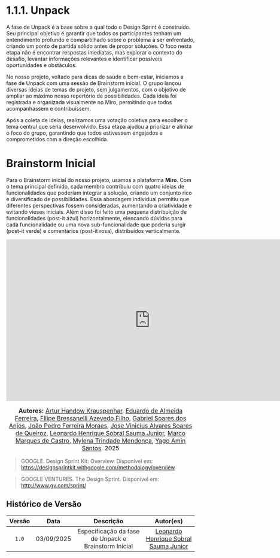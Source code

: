 # 1.1.1. Unpack
A fase de Unpack é a base sobre a qual todo o Design Sprint é construído. Seu principal objetivo é garantir que todos os participantes tenham um entendimento profundo e compartilhado sobre o problema a ser enfrentado, criando um ponto de partida sólido antes de propor soluções. O foco nesta etapa não é encontrar respostas imediatas, mas explorar o contexto do desafio, levantar informações relevantes e identificar possíveis oportunidades e obstáculos.

No nosso projeto, voltado para dicas de saúde e bem-estar, iniciamos a fase de Unpack com uma sessão de Brainstorm inicial. O grupo lançou diversas ideias de temas de projeto, sem julgamentos, com o objetivo de ampliar ao máximo nosso repertório de possibilidades. Cada ideia foi registrada e organizada visualmente no Miro, permitindo que todos acompanhassem e contribuíssem.

Após a coleta de ideias, realizamos uma votação coletiva para escolher o tema central que seria desenvolvido. Essa etapa ajudou a priorizar e alinhar o foco do grupo, garantindo que todos estivessem engajados e comprometidos com a direção escolhida.

# Brainstorm Inicial
Para o Brainstorm inicial do nosso projeto, usamos a plataforma **Miro**. Com o tema principal definido, cada membro contribuiu com quatro ideias de funcionalidades que poderiam integrar a solução, criando um conjunto rico e diversificado de possibilidades. Essa abordagem individual permitiu que diferentes perspectivas fossem consideradas, aumentando a criatividade e evitando vieses iniciais. Além disso foi feito uma pequena distribuição de funcionalidades (post-it azul) horizontalmente, elencando dúvidas para cada funcionalidade ou uma nova sub-funcionalidade que poderia surgir (post-it verde) e comentários (post-it rosa), distribuidos verticalmente.

<!-- Link da visualização no Miro -->
<iframe width="768" height="432" src="https://miro.com/app/live-embed/uXjVJP1wEs4=/?embedMode=view_only_without_ui&moveToViewport=28678,5228,22594,10040&embedId=469281461660" frameborder="0" scrolling="no" allow="fullscreen; clipboard-read; clipboard-write" allowfullscreen></iframe>


<!-- Autores -->
<font size="3">
<p style="text-align: center">
<b>Autores:</b> 
<a href="https://github.com/Arturhk05" target="_blank">Artur Handow Krauspenhar</a>, 
<a href="https://github.com/eduardoferre" target="_blank">Eduardo de Almeida Ferreira</a>, 
<a href="https://github.com/fbressa" target="_blank">Filipe Bressanelli Azevedo Filho</a>, 
<a href="https://github.com/SAnjos3" target="_blank">Gabriel Soares dos Anjos</a>, 
<a href="https://github.com/JoaoPedro2206" target="_blank">João Pedro Ferreira Moraes</a>, 
<a href="https://github.com/JoseViniciusQueiroz" target="_blank">Jose Vinicius Alvares Soares de Queiroz</a>, 
<a href="https://github.com/leohssjr" target="_blank">Leonardo Henrique Sobral Sauma Junior</a>, 
<a href="https://github.com/marcomarquesdc" target="_blank">Marco Marques de Castro</a>, 
<a href="https://github.com/MylenaTrindade" target="_blank">Mylena Trindade Mendonça</a>, 
<a href="https://github.com/yagoas" target="_blank">Yago Amin Santos</a>. 2025
</p>
</font>


> GOOGLE. Design Sprint Kit: Overview. Disponível em: https://designsprintkit.withgoogle.com/methodology/overview

> GOOGLE VENTURES. The Design Sprint. Disponível em: http://www.gv.com/sprint/

## Histórico de Versão

| Versão | Data | Descrição | Autor(es) |
| :-: | :-: | :-: | :-: |
| `1.0` | 03/09/2025  | Especificação da fase de Unpack e Brainstorm Inicial | [Leonardo Henrique Sobral Sauma Junior][leohssjr] |


[Arturhk05]: https://github.com/Arturhk05  
[eduardoferre]: https://github.com/eduardoferre  
[fbressa]: https://github.com/fbressa  
[SAnjos3]: https://github.com/SAnjos3  
[JoaoPedro2206]: https://github.com/JoaoPedro2206  
[JoseViniciusQueiroz]: https://github.com/JoseViniciusQueiroz  
[leohssjr]: https://github.com/leohssjr  
[marcomarquesdc]: https://github.com/marcomarquesdc  
[MylenaTrindade]: https://github.com/MylenaTrindade  
[yagoas]: https://github.com/yagoas